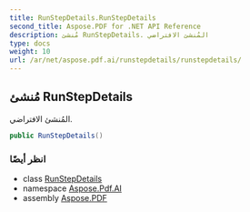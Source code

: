 ```yaml
---
title: RunStepDetails.RunStepDetails
second_title: Aspose.PDF for .NET API Reference
description: مُنشئ RunStepDetails. المُنشئ الافتراضي
type: docs
weight: 10
url: /ar/net/aspose.pdf.ai/runstepdetails/runstepdetails/
---
```

## مُنشئ RunStepDetails

المُنشئ الافتراضي.

```csharp
public RunStepDetails()
```

### انظر أيضًا

* class [RunStepDetails](../)
* namespace [Aspose.Pdf.AI](../../../aspose.pdf.ai/)
* assembly [Aspose.PDF](../../../)